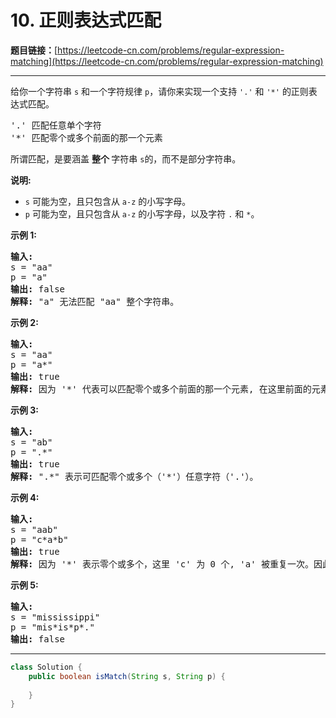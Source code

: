 # 10. 正则表达式匹配

**题目链接：**[https://leetcode-cn.com/problems/regular-expression-matching](https://leetcode-cn.com/problems/regular-expression-matching)

---

<div class="content__1Y2H">
 <div class="notranslate">
  <p>给你一个字符串&nbsp;<code>s</code>&nbsp;和一个字符规律&nbsp;<code>p</code>，请你来实现一个支持 <code>'.'</code>&nbsp;和&nbsp;<code>'*'</code>&nbsp;的正则表达式匹配。</p> 
  <pre class="language-text">'.' 匹配任意单个字符
'*' 匹配零个或多个前面的那一个元素
</pre> 
  <p>所谓匹配，是要涵盖&nbsp;<strong>整个&nbsp;</strong>字符串&nbsp;<code>s</code>的，而不是部分字符串。</p> 
  <p><strong>说明:</strong></p> 
  <ul> 
   <li><code>s</code>&nbsp;可能为空，且只包含从&nbsp;<code>a-z</code>&nbsp;的小写字母。</li> 
   <li><code>p</code>&nbsp;可能为空，且只包含从&nbsp;<code>a-z</code>&nbsp;的小写字母，以及字符&nbsp;<code>.</code>&nbsp;和&nbsp;<code>*</code>。</li> 
  </ul> 
  <p><strong>示例 1:</strong></p> 
  <pre class="language-text"><strong>输入:</strong>
s = "aa"
p = "a"
<strong>输出:</strong> false
<strong>解释:</strong> "a" 无法匹配 "aa" 整个字符串。
</pre> 
  <p><strong>示例 2:</strong></p> 
  <pre class="language-text"><strong>输入:</strong>
s = "aa"
p = "a*"
<strong>输出:</strong> true
<strong>解释:</strong>&nbsp;因为 '*' 代表可以匹配零个或多个前面的那一个元素, 在这里前面的元素就是 'a'。因此，字符串 "aa" 可被视为 'a' 重复了一次。
</pre> 
  <p><strong>示例&nbsp;3:</strong></p> 
  <pre class="language-text"><strong>输入:</strong>
s = "ab"
p = ".*"
<strong>输出:</strong> true
<strong>解释:</strong>&nbsp;".*" 表示可匹配零个或多个（'*'）任意字符（'.'）。
</pre> 
  <p><strong>示例 4:</strong></p> 
  <pre class="language-text"><strong>输入:</strong>
s = "aab"
p = "c*a*b"
<strong>输出:</strong> true
<strong>解释:</strong>&nbsp;因为 '*' 表示零个或多个，这里 'c' 为 0 个, 'a' 被重复一次。因此可以匹配字符串 "aab"。
</pre> 
  <p><strong>示例 5:</strong></p> 
  <pre class="language-text"><strong>输入:</strong>
s = "mississippi"
p = "mis*is*p*."
<strong>输出:</strong> false</pre> 
 </div>
</div>

---

```java
class Solution {
    public boolean isMatch(String s, String p) {
        
    }
}
```